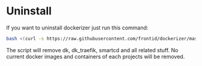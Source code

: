 # Uninstall
If you want to uninstall dockerizer just run this command:

```bash
bash <(curl -s https://raw.githubusercontent.com/frontid/dockerizer/master/uninstall.sh)
```

The script will remove dk, dk_traefik, smartcd and all related stuff. No current docker images and containers of each projects will be removed.